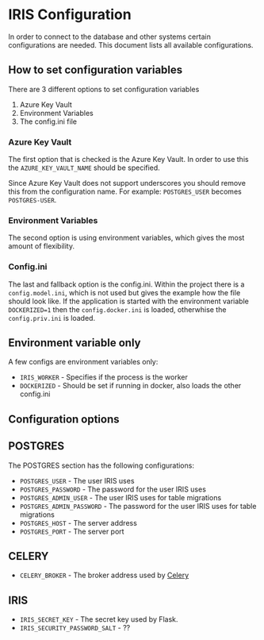 
# IRIS Configuration
In order to connect to the database and other systems certain configurations are needed. This document lists all available configurations.


## How to set configuration variables
There are 3 different options to set configuration variables
1. Azure Key Vault
2. Environment Variables
3. The config.ini file

### Azure Key Vault
The first option that is checked is the Azure Key Vault. In order to use this the `AZURE_KEY_VAULT_NAME` should be specified. 

Since Azure Key Vault does not support underscores you should remove this from the configuration name. For example: `POSTGRES_USER` becomes `POSTGRES-USER`.

### Environment Variables
The second option is using environment variables, which gives the most amount of flexibility. 
### Config.ini
The last and fallback option is the config.ini. Within the project there is a `config.model.ini`, which is not used but gives the example how the file should look like. If the application is started with the environment variable `DOCKERIZED=1` then the `config.docker.ini` is loaded, otherwhise the `config.priv.ini` is loaded.

## Environment variable only
A few configs are environment variables only:

- `IRIS_WORKER` - Specifies if the process is the worker
- `DOCKERIZED` - Should be set if running in docker, also loads the other config.ini

## Configuration options

## POSTGRES
The POSTGRES section has the following configurations:

- `POSTGRES_USER` - The user IRIS uses
- `POSTGRES_PASSWORD` - The password for the user IRIS uses
- `POSTGRES_ADMIN_USER` - The user IRIS uses for table migrations
- `POSTGRES_ADMIN_PASSWORD` - The password for the user IRIS uses for table migrations
- `POSTGRES_HOST` - The server address
- `POSTGRES_PORT` - The server port

## CELERY

- `CELERY_BROKER` - The broker address used by [Celery](https://github.com/celery/celery)

## IRIS

- `IRIS_SECRET_KEY` - The secret key used by Flask.
- `IRIS_SECURITY_PASSWORD_SALT` - ??